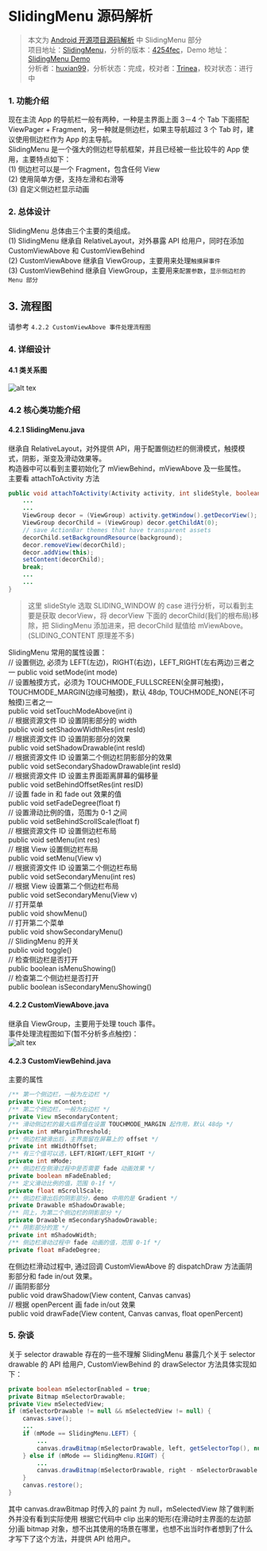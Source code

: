 SlidingMenu 源码解析
====================================
> 本文为 [Android 开源项目源码解析](https://a.codekk.com) 中 SlidingMenu 部分  
> 项目地址：[SlidingMenu](https://github.com/jfeinstein10/SlidingMenu)，分析的版本：[4254fec](https://github.com/jfeinstein10/SlidingMenu/commit/4254feca3ece9397cd501921ee733f19ea0fdad8)，Demo 地址：[SlidingMenu Demo](https://github.com/aosp-exchange-group/android-open-project-demo/tree/master/sliding-menu-demo)  
> 分析者：[huxian99](https://github.com/huxian99)，分析状态：完成，校对者：[Trinea](https://github.com/trinea)，校对状态：进行中  

### 1. 功能介绍  
现在主流 App 的导航栏一般有两种，一种是主界面上面 3－4 个 Tab 下面搭配 ViewPager + Fragment，另一种就是侧边栏，如果主导航超过 3 个 Tab 时，建议使用侧边栏作为 App 的主导航。  
SlidingMenu 是一个强大的侧边栏导航框架，并且已经被一些比较牛的 App 使用，主要特点如下：  
(1) 侧边栏可以是一个 Fragment，包含任何 View  
(2) 使用简单方便，支持左滑和右滑等  
(3) 自定义侧边栏显示动画  

### 2. 总体设计  
SlidingMenu 总体由三个主要的类组成。  
(1) SlidingMenu 继承自 RelativeLayout，对外暴露 API 给用户，同时在添加 CustomViewAbove 和 CustomViewBehind  
(2) CustomViewAbove 继承自 ViewGroup，主要用来处理`触摸屏事件`  
(3) CustomViewBehind 继承自 ViewGroup，主要用来`配置参数`，`显示侧边栏的 Menu 部分`  

## 3. 流程图  
请参考 `4.2.2 CustomViewAbove 事件处理流程图`  

### 4. 详细设计  
#### 4.1 类关系图  
![alt tex](./image/SlidingMenu.png)  
### 4.2 核心类功能介绍  
#### 4.2.1 SlidingMenu.java  
继承自 RelativeLayout，对外提供 API，用于配置侧边栏的侧滑模式，触摸模式，阴影，渐变及滑动效果等。  
构造器中可以看到主要初始化了 mViewBehind，mViewAbove 及一些属性。  
主要看 attachToActivity 方法  
```java
public void attachToActivity(Activity activity, int slideStyle, boolean actionbarOverlay) {
    ...
    ...
    ViewGroup decor = (ViewGroup) activity.getWindow().getDecorView();
    ViewGroup decorChild = (ViewGroup) decor.getChildAt(0);
    // save ActionBar themes that have transparent assets
    decorChild.setBackgroundResource(background);
    decor.removeView(decorChild);
    decor.addView(this);
    setContent(decorChild);
    break;
    ...
    ...
}
```
> 这里 slideStyle 选取 SLIDING_WINDOW 的 case 进行分析，可以看到主要是获取 decorView，将 decorView 下面的 decorChild(我们的根布局)移除，把 SlidingMenu 添加进来，把 decorChild 赋值给 mViewAbove。  
(SLIDING_CONTENT 原理差不多)  

SlidingMenu 常用的属性设置：  
// 设置侧边, 必须为 LEFT(左边)，RIGHT(右边)，LEFT_RIGHT(左右两边)三者之一
public void setMode(int mode)  
// 设置触摸方式，必须为 TOUCHMODE_FULLSCREEN(全屏可触摸)，TOUCHMODE_MARGIN(边缘可触摸)，默认 48dp, TOUCHMODE_NONE(不可触摸)三者之一  
public void setTouchModeAbove(int i)  
// 根据资源文件 ID 设置阴影部分的 width  
public void setShadowWidthRes(int resId)  
// 根据资源文件 ID 设置阴影部分的效果  
public void setShadowDrawable(int resId)  
// 根据资源文件 ID 设置第二个侧边栏阴影部分的效果  
public void setSecondaryShadowDrawable(int resId)  
// 根据资源文件 ID 设置主界面距离屏幕的偏移量  
public void setBehindOffsetRes(int resID)  
// 设置 fade in 和 fade out 效果的值  
public void setFadeDegree(float f)   
// 设置滑动比例的值，范围为 0-1 之间  
public void setBehindScrollScale(float f)  
// 根据资源文件 ID 设置侧边栏布局  
public void setMenu(int res)  
// 根据 View 设置侧边栏布局  
public void setMenu(View v)  
// 根据资源文件 ID 设置第二个侧边栏布局  
public void setSecondaryMenu(int res)  
// 根据 View 设置第二个侧边栏布局  
public void setSecondaryMenu(View v)  
// 打开菜单  
public void showMenu()  
// 打开第二个菜单  
public void showSecondaryMenu()  
// SlidingMenu 的开关  
public void toggle()  
// 检查侧边栏是否打开  
public boolean isMenuShowing()  
// 检查第二个侧边栏是否打开  
public boolean isSecondaryMenuShowing()  

#### 4.2.2 CustomViewAbove.java  
继承自 ViewGroup，主要用于处理 touch 事件。  
事件处理流程图如下(暂不分析多点触控)：  
![alt tex](./image/touch_event.jpg)  
#### 4.2.3 CustomViewBehind.java  
主要的属性  
```java
/** 第一个侧边栏，一般为左边栏 */  
private View mContent;
/** 第二个侧边栏，一般为右边栏 */  
private View mSecondaryContent;  
/** 滑动侧边栏的最大临界值在设置 TOUCHMODE_MARGIN 起作用，默认 48dp */  
private int mMarginThreshold;  
/** 侧边栏被滑出后，主界面留在屏幕上的 offset */  
private int mWidthOffset;  
/** 有三个值可以选，LEFT/RIGHT/LEFT_RIGHT */  
private int mMode;  
/** 侧边栏在侧滑过程中是否需要 fade 动画效果 */  
private boolean mFadeEnabled;  
/** 定义滑动比例的值，范围 0-1f */  
private float mScrollScale;  
/** 侧边栏滑出后的阴影部分，demo 中用的是 Gradient */  
private Drawable mShadowDrawable;  
/** 同上，为第二个侧边栏的阴影部分 */  
private Drawable mSecondaryShadowDrawable;  
/** 阴影部分的宽 */  
private int mShadowWidth;  
/** 侧边栏滑动过程中 fade 动画的值，范围 0-1f */  
private float mFadeDegree;  
``` 
在侧边栏滑动过程中, 通过回调 CustomViewAbove 的 dispatchDraw 方法画阴影部分和 fade in/out 效果。  
// 画阴影部分  
public void drawShadow(View content, Canvas canvas)  
// 根据 openPercent 画 fade in/out 效果  
public void drawFade(View content, Canvas canvas, float openPercent)  

### 5. 杂谈
关于 selector drawable 存在的一些不理解
SlidingMenu 暴露几个关于 selector drawable 的 API 给用户, CustomViewBehind 的 drawSelector 方法具体实现如下：  
```java
private boolean mSelectorEnabled = true;  
private Bitmap mSelectorDrawable;  
private View mSelectedView;  
if (mSelectorDrawable != null && mSelectedView != null) {
    canvas.save();
    ...
    if (mMode == SlidingMenu.LEFT) {
        ...
        canvas.drawBitmap(mSelectorDrawable, left, getSelectorTop(), null);     
    } else if (mMode == SlidingMenu.RIGHT) {
        ...
        canvas.drawBitmap(mSelectorDrawable, right - mSelectorDrawable.getWidth(), getSelectorTop(), null);
    }
    canvas.restore();
}
```  
其中 canvas.drawBitmap 时传入的 paint 为 null，mSelectedView 除了做判断外并没有看到实际使用
根据它代码中 clip 出来的矩形(在滑动时主界面的左边部分)画 bitmap 对象，想不出其使用的场景在哪里，也想不出当时作者想到了什么才写下了这个方法，并提供 API 给用户。  
